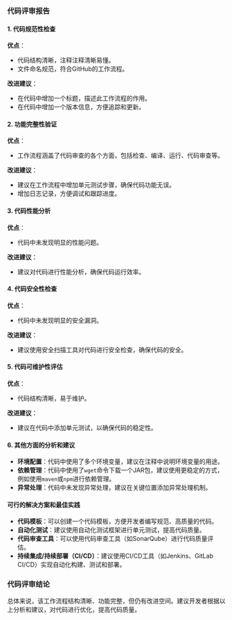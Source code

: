 ### 代码评审报告

#### 1. 代码规范性检查

**优点**：
- 代码结构清晰，注释注释清晰易懂。
- 文件命名规范，符合GitHub的工作流程。

**改进建议**：
- 在代码中增加一个标题，描述此工作流程的作用。
- 在代码中增加一个版本信息，方便追踪和更新。

#### 2. 功能完整性验证

**优点**：
- 工作流程涵盖了代码审查的各个方面，包括检查、编译、运行、代码审查等。

**改进建议**：
- 建议在工作流程中增加单元测试步骤，确保代码功能无误。
- 增加日志记录，方便调试和跟踪进度。

#### 3. 代码性能分析

**优点**：
- 代码中未发现明显的性能问题。

**改进建议**：
- 建议对代码进行性能分析，确保代码运行效率。

#### 4. 代码安全性检查

**优点**：
- 代码中未发现明显的安全漏洞。

**改进建议**：
- 建议使用安全扫描工具对代码进行安全检查，确保代码的安全。

#### 5. 代码可维护性评估

**优点**：
- 代码结构清晰，易于维护。

**改进建议**：
- 建议在代码中添加单元测试，以确保代码的稳定性。

#### 6. 其他方面的分析和建议

- **环境配置**：代码中使用了多个环境变量，建议在注释中说明环境变量的用途。
- **依赖管理**：代码中使用了`wget`命令下载一个JAR包，建议使用更稳定的方式，例如使用`maven`或`npm`进行依赖管理。
- **异常处理**：代码中未发现异常处理，建议在关键位置添加异常处理机制。

#### 可行的解决方案和最佳实践

- **代码模板**：可以创建一个代码模板，方便开发者编写规范、高质量的代码。
- **自动化测试**：建议使用自动化测试框架进行单元测试，提高代码质量。
- **代码审查工具**：可以使用代码审查工具（如SonarQube）进行代码质量评估。
- **持续集成/持续部署（CI/CD）**：建议使用CI/CD工具（如Jenkins、GitLab CI/CD）实现自动化构建、测试和部署。

### 代码评审结论

总体来说，该工作流程结构清晰、功能完整，但仍有改进空间。建议开发者根据以上分析和建议，对代码进行优化，提高代码质量。